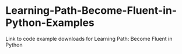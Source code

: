 # Learning-Path-Become-Fluent-in-Python-Examples
Link to code example downloads for Learning Path: Become Fluent in Python
